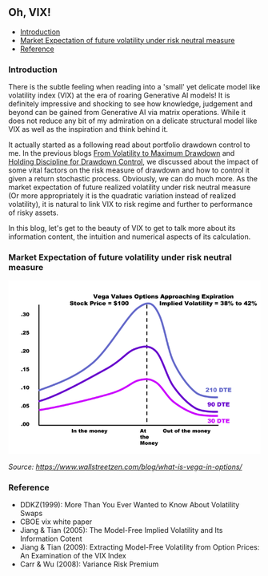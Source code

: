 #

## Oh, VIX!

- [Introduction](#introduction)
- [Market Expectation of future volatility under risk neutral measure](#ma)
- [Reference](#ref)

### Introduction <a name="introduction"></a>

There is the subtle feeling when reading into a 'small' yet delicate model like volatility index (VIX) at the era of roaring Generative AI models! It is definitely impressive and shocking to see how knowledge, judgement and beyond can be gained from Generative AI via matrix operations. While it does not reduce any bit of my admiration on a delicate structural model like VIX as well as the inspiration and think behind it. 

It actually started as a following read about portfolio drawdown control to me. In the previous blogs [From Volatility to Maximum Drawdown](https://skybluerw.github.io/2023/10/15/max-drawdown.html) and [Holding Discipline for Drawdown Control](https://skybluerw.github.io/2023/12/31/drawdown-control.html), we discussed about the impact of some vital factors on the risk measure of drawdown and how to control it given a return stochastic process. Obviously, we can do much more. As the market expectation of future realized volatility under risk neutral measure (Or more appropriately it is the quadratic variation instead of realized volatility), it is natural to link VIX to risk regime and further to performance of risky assets.

In this blog, let's get to the beauty of VIX to get to talk more about its information content, the intuition and numerical aspects of its calculation.

### Market Expectation of future volatility under risk neutral measure <a name="ma"></a>


![Vega](https://raw.githubusercontent.com/SkyBlueRW/SkyBlueRW.github.io/main/_posts/asset/vega.png)

*Source: https://www.wallstreetzen.com/blog/what-is-vega-in-options/*


### Reference <a name="ref"></a>
- DDKZ(1999): More Than You Ever Wanted to Know About Volatility Swaps
- CBOE vix white paper
- Jiang & Tian (2005): The Model-Free Implied Volatility and Its Information Cotent
- Jiang & Tian (2009): Extracting Model-Free Volatility from Option Prices: An Examination of the VIX Index
- Carr & Wu (2008): Variance Risk Premium
